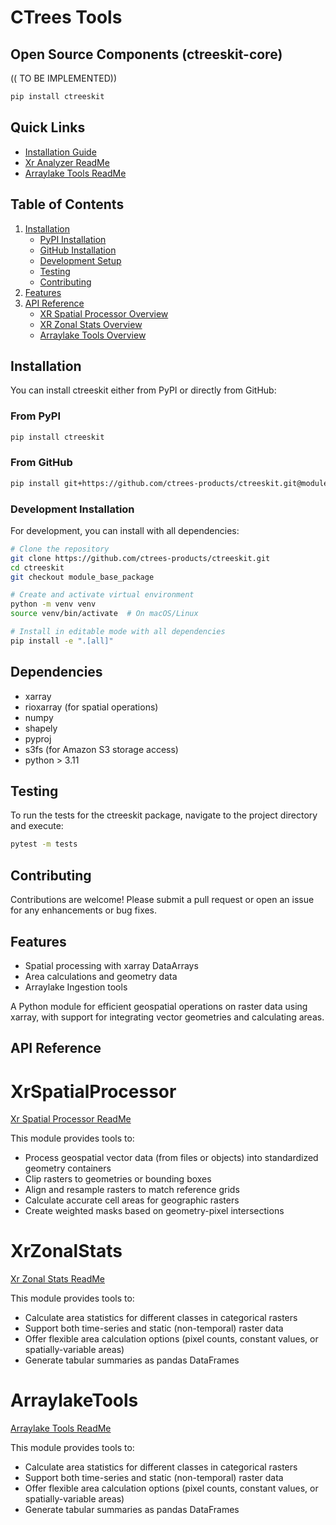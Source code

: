 # CTrees Tools

## Open Source Components (ctreeskit-core)
(( TO BE IMPLEMENTED))
```bash
pip install ctreeskit
```

## Quick Links
- [Installation Guide](#installation)
- [Xr Analyzer ReadMe](./xr_analyzer.md)
- [Arraylake Tools ReadMe](./arraylake_tools.md)

## Table of Contents
1. [Installation](#installation)
   - [PyPI Installation](#from-pypi)
   - [GitHub Installation](#from-github)
   - [Development Setup](#development-installation)
   - [Testing](#testing)
   - [Contributing](#contributing)
2. [Features](#features)
3. [API Reference](#api-reference)
    - [XR Spatial Processor Overview](#xrspatialprocessor)
    - [XR Zonal Stats Overview](#xrzonalstats)
    - [Arraylake Tools Overview](#arraylaketools)

## Installation

You can install ctreeskit either from PyPI or directly from GitHub:

### From PyPI
```bash
pip install ctreeskit
```

### From GitHub
```bash
pip install git+https://github.com/ctrees-products/ctreeskit.git@module_base_package
```

### Development Installation
For development, you can install with all dependencies:
```bash
# Clone the repository
git clone https://github.com/ctrees-products/ctreeskit.git
cd ctreeskit
git checkout module_base_package

# Create and activate virtual environment
python -m venv venv
source venv/bin/activate  # On macOS/Linux

# Install in editable mode with all dependencies
pip install -e ".[all]"
```

## Dependencies

- xarray
- rioxarray (for spatial operations)
- numpy
- shapely
- pyproj
- s3fs (for Amazon S3 storage access)
- python > 3.11

## Testing

To run the tests for the ctreeskit package, navigate to the project directory and execute:

```bash
pytest -m tests
```

## Contributing

Contributions are welcome! Please submit a pull request or open an issue for any enhancements or bug fixes.

## Features

- Spatial processing with xarray DataArrays
- Area calculations and geometry data
- Arraylake Ingestion tools 

A Python module for efficient geospatial operations on raster data using xarray, with support for integrating vector geometries and calculating areas.

## API Reference

# XrSpatialProcessor
[Xr Spatial Processor ReadMe](./xr_analyzer.md#xr_spatial_processor_module)

This module provides tools to:

- Process geospatial vector data (from files or objects) into standardized geometry containers
- Clip rasters to geometries or bounding boxes
- Align and resample rasters to match reference grids
- Calculate accurate cell areas for geographic rasters
- Create weighted masks based on geometry-pixel intersections

# XrZonalStats
[Xr Zonal Stats ReadMe](./xr_analyzer.md#xr_zonal_stats_module)

This module provides tools to:

- Calculate area statistics for different classes in categorical rasters
- Support both time-series and static (non-temporal) raster data
- Offer flexible area calculation options (pixel counts, constant values, or spatially-variable areas)
- Generate tabular summaries as pandas DataFrames

# ArraylakeTools
[Arraylake Tools ReadMe](./arraylake_tools.md)

This module provides tools to:

- Calculate area statistics for different classes in categorical rasters
- Support both time-series and static (non-temporal) raster data
- Offer flexible area calculation options (pixel counts, constant values, or spatially-variable areas)
- Generate tabular summaries as pandas DataFrames
